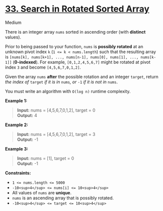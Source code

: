 # [33\. Search in Rotated Sorted Array](https://leetcode.com/problems/search-in-rotated-sorted-array/)

Medium

There is an integer array `nums` sorted in ascending order (with **distinct** values).

Prior to being passed to your function, `nums` is **possibly rotated** at an unknown pivot index `k` (`1 <= k < nums.length`) such that the resulting array is `[nums[k], nums[k+1], ..., nums[n-1], nums[0], nums[1], ..., nums[k-1]]` (**0-indexed**). For example, `[0,1,2,4,5,6,7]` might be rotated at pivot index `3` and become `[4,5,6,7,0,1,2]`.

Given the array `nums` **after** the possible rotation and an integer `target`, return _the index of_ `target` _if it is in_ `nums`_, or_ `-1` _if it is not in_ `nums`.

You must write an algorithm with `O(log n)` runtime complexity.

**Example 1:**

> **Input:** nums = \[4,5,6,7,0,1,2\], target = 0  
> **Output:** 4

**Example 2:**

> **Input:** nums = \[4,5,6,7,0,1,2\], target = 3  
> **Output:** -1

**Example 3:**

> **Input:** nums = \[1\], target = 0  
> **Output:** -1

**Constraints:**

- `1 <= nums.length <= 5000`
- `-10<sup>4</sup> <= nums[i] <= 10<sup>4</sup>`
- All values of `nums` are **unique**.
- `nums` is an ascending array that is possibly rotated.
- `-10<sup>4</sup> <= target <= 10<sup>4</sup>`
